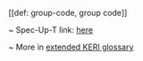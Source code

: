 [[def: group-code, group code]]

~ Spec-Up-T link: <a href='https://weboftrust.github.io/WOT-terms/docs/glossary/group-code'>here</a>

~ More in <a href="https://weboftrust.github.io/WOT-terms/docs/glossary/group-code">extended KERI glossary</a>
